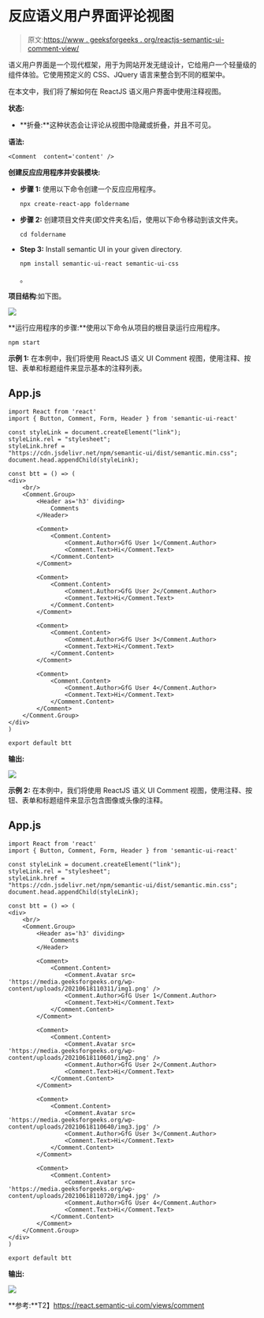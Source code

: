 # 反应语义用户界面评论视图

> 原文:[https://www . geeksforgeeks . org/reactjs-semantic-ui-comment-view/](https://www.geeksforgeeks.org/reactjs-semantic-ui-comment-view/)

语义用户界面是一个现代框架，用于为网站开发无缝设计，它给用户一个轻量级的组件体验。它使用预定义的 CSS、JQuery 语言来整合到不同的框架中。

在本文中，我们将了解如何在 ReactJS 语义用户界面中使用注释视图。

**状态:**

*   **折叠:**这种状态会让评论从视图中隐藏或折叠，并且不可见。

**语法:**

```
<Comment  content='content' />
```

**创建反应应用程序并安装模块:**

*   **步骤 1:** 使用以下命令创建一个反应应用程序。

    ```
    npx create-react-app foldername
    ```

*   **步骤 2:** 创建项目文件夹(即文件夹名)后，使用以下命令移动到该文件夹。

    ```
    cd foldername
    ```

*   **Step 3:** Install semantic UI in your given directory.

    ```
    npm install semantic-ui-react semantic-ui-css
    ```

    。

**项目结构**:如下图。

![](img/f04ae0d8b722a9fff0bd9bd138b29c23.png)

**运行应用程序的步骤:**使用以下命令从项目的根目录运行应用程序。

```
npm start
```

**示例 1:** 在本例中，我们将使用 ReactJS 语义 UI Comment 视图，使用注释、按钮、表单和标题组件来显示基本的注释列表。

## App.js

```
import React from 'react'
import { Button, Comment, Form, Header } from 'semantic-ui-react'

const styleLink = document.createElement("link");
styleLink.rel = "stylesheet";
styleLink.href = 
"https://cdn.jsdelivr.net/npm/semantic-ui/dist/semantic.min.css";
document.head.appendChild(styleLink);

const btt = () => (
<div>
    <br/>
    <Comment.Group>
        <Header as='h3' dividing>
            Comments
        </Header>

        <Comment>
            <Comment.Content>
                <Comment.Author>GfG User 1</Comment.Author>
                <Comment.Text>Hi</Comment.Text>
            </Comment.Content>
        </Comment>

        <Comment>
            <Comment.Content>
                <Comment.Author>GfG User 2</Comment.Author>
                <Comment.Text>Hi</Comment.Text>
            </Comment.Content>
        </Comment>

        <Comment>
            <Comment.Content>
                <Comment.Author>GfG User 3</Comment.Author>
                <Comment.Text>Hi</Comment.Text>
            </Comment.Content>
        </Comment>

        <Comment>
            <Comment.Content>
                <Comment.Author>GfG User 4</Comment.Author>
                <Comment.Text>Hi</Comment.Text>
            </Comment.Content>
        </Comment>
    </Comment.Group>
</div>
)

export default btt
```

**输出:**

![](img/d4eff4473011b95225848d48fa3a4c30.png)

**示例 2:** 在本例中，我们将使用 ReactJS 语义 UI Comment 视图，使用注释、按钮、表单和标题组件来显示包含图像或头像的注释。

## App.js

```
import React from 'react'
import { Button, Comment, Form, Header } from 'semantic-ui-react'

const styleLink = document.createElement("link");
styleLink.rel = "stylesheet";
styleLink.href = 
"https://cdn.jsdelivr.net/npm/semantic-ui/dist/semantic.min.css";
document.head.appendChild(styleLink);

const btt = () => (
<div>
    <br/>
    <Comment.Group>
        <Header as='h3' dividing>
            Comments
        </Header>

        <Comment>
            <Comment.Content>
                <Comment.Avatar src=
'https://media.geeksforgeeks.org/wp-content/uploads/20210618110311/img1.png' />
                <Comment.Author>GfG User 1</Comment.Author>
                <Comment.Text>Hi</Comment.Text>
            </Comment.Content>
        </Comment>

        <Comment>
            <Comment.Content>
                <Comment.Avatar src=
'https://media.geeksforgeeks.org/wp-content/uploads/20210618110601/img2.png' />
                <Comment.Author>GfG User 2</Comment.Author>
                <Comment.Text>Hi</Comment.Text>
            </Comment.Content>
        </Comment>

        <Comment>
            <Comment.Content>
                <Comment.Avatar src=
'https://media.geeksforgeeks.org/wp-content/uploads/20210618110640/img3.jpg' />
                <Comment.Author>GfG User 3</Comment.Author>
                <Comment.Text>Hi</Comment.Text>
            </Comment.Content>
        </Comment>

        <Comment>
            <Comment.Content>
                <Comment.Avatar src=
'https://media.geeksforgeeks.org/wp-content/uploads/20210618110720/img4.jpg' />
                <Comment.Author>GfG User 4</Comment.Author>
                <Comment.Text>Hi</Comment.Text>
            </Comment.Content>
        </Comment>
    </Comment.Group>
</div>
)

export default btt
```

**输出:**

![](img/1e04f7a13809275c249a99b2332f09f9.png)

**参考:**T2】https://react.semantic-ui.com/views/comment